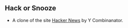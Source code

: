 ## Hack or Snooze

- A clone of the site <a href='https://news.ycombinator.com/'>Hacker News</a> by Y Combinanator.



